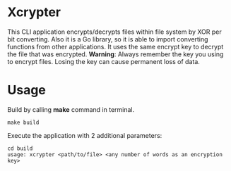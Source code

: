 # Xcrypter

This CLI application encrypts/decrypts files within file system by XOR per bit converting. Also it is a Go library, so it is able to import converting functions from other applications. It uses the same encrypt key to decrypt the file that was encrypted. **Warning**: Always remember the key you using to encrypt files. Losing the key can cause permanent loss of data.

# Usage

Build by calling **make** command in terminal.

```
make build
```

Execute the application with 2 additional parameters:

```
cd build
usage: xcrypter <path/to/file> <any number of words as an encryption key>
```
